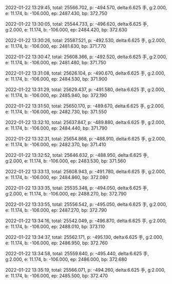 2022-01-22 13:29:45, total: 25566.702, p: -494.570, delta:6.625 手, g:2.000, e: 11.174, b: -106.000, ep: 2487.430, bp: 372.750

2022-01-22 13:30:05, total: 25544.733, p: -496.620, delta:6.625 手, g:2.000, e: 11.174, b: -106.000, ep: 2484.420, bp: 372.630

2022-01-22 13:30:26, total: 25587.521, p: -492.530, delta:6.625 手, g:2.000, e: 11.174, b: -106.000, ep: 2481.630, bp: 371.770

2022-01-22 13:30:47, total: 25608.366, p: -492.520, delta:6.625 手, g:2.000, e: 11.174, b: -106.000, ep: 2481.480, bp: 371.750

2022-01-22 13:31:08, total: 25626.104, p: -490.670, delta:6.625 手, g:2.000, e: 11.174, b: -106.000, ep: 2484.530, bp: 371.900

2022-01-22 13:31:29, total: 25629.437, p: -491.580, delta:6.625 手, g:2.000, e: 11.174, b: -106.000, ep: 2485.940, bp: 372.190

2022-01-22 13:31:50, total: 25650.170, p: -489.670, delta:6.625 手, g:2.000, e: 11.174, b: -106.000, ep: 2482.730, bp: 371.550

2022-01-22 13:32:10, total: 25637.847, p: -489.880, delta:6.625 手, g:2.000, e: 11.174, b: -106.000, ep: 2484.440, bp: 371.790

2022-01-22 13:32:31, total: 25654.868, p: -488.910, delta:6.625 手, g:2.000, e: 11.174, b: -106.000, ep: 2482.370, bp: 371.410

2022-01-22 13:32:52, total: 25646.632, p: -488.950, delta:6.625 手, g:2.000, e: 11.174, b: -106.000, ep: 2483.530, bp: 371.560

2022-01-22 13:33:13, total: 25608.943, p: -491.780, delta:6.625 手, g:2.000, e: 11.174, b: -106.000, ep: 2484.860, bp: 372.080

2022-01-22 13:33:35, total: 25535.348, p: -494.050, delta:6.625 手, g:2.000, e: 11.174, b: -106.000, ep: 2488.270, bp: 372.790

2022-01-22 13:33:55, total: 25556.542, p: -495.050, delta:6.625 手, g:2.000, e: 11.174, b: -106.000, ep: 2487.270, bp: 372.790

2022-01-22 13:34:16, total: 25542.049, p: -496.870, delta:6.625 手, g:2.000, e: 11.174, b: -106.000, ep: 2488.010, bp: 373.110

2022-01-22 13:34:37, total: 25562.171, p: -495.130, delta:6.625 手, g:2.000, e: 11.174, b: -106.000, ep: 2486.950, bp: 372.760

2022-01-22 13:34:58, total: 25559.640, p: -495.440, delta:6.625 手, g:2.000, e: 11.174, b: -106.000, ep: 2486.000, bp: 372.680

2022-01-22 13:35:19, total: 25566.071, p: -494.260, delta:6.625 手, g:2.000, e: 11.174, b: -106.000, ep: 2485.500, bp: 372.470
